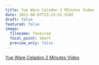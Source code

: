 ```yaml
---
title: Yue Ware Celadon 2 MInutes Video
date: 2021-08-07T23:23:52.518Z
draft: false
featured: false
image:
  filename: featured
  focal_point: Smart
  preview_only: false
---
```

[Yue Ware Celadon 2 Minutes Video](https://www.youtube.com/watch?v=P8KDyAmpPuU)
